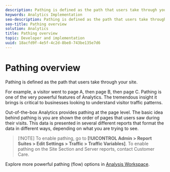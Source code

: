 ```yaml
---
description: Pathing is defined as the path that users take through your site.
keywords: Analytics Implementation
seo-description: Pathing is defined as the path that users take through your site.
seo-title: Pathing overview
solution: Analytics
title: Pathing overview
topic: Developer and implementation
uuid: 18acfd9f-4e5f-4c2d-8be8-743be135e7d6
---
```


# Pathing overview

Pathing is defined as the path that users take through your site.

For example, a visitor went to page A, then page B, then page C. Pathing is one of the very powerful features of Analytics. The tremendous insight it brings is critical to businesses looking to understand visitor traffic patterns.

Out-of-the-box Analytics provides pathing at the page level. The basic idea behind pathing is you are shown the order of pages that users saw during their visits. This data is presented in several different reports that format the data in different ways, depending on what you are trying to see.

> [!NOTE] To enable pathing, go to **[!UICONTROL Admin > Report Suites > Edit Settings > Traffic > Traffic Variables]**. To enable pathing on the Site Section and Server reports, contact Customer Care.

Explore more powerful pathing (flow) options in [Analysis Workspace](/help/analyze/analysis-workspace/visualizations/c-flow/flow.md).